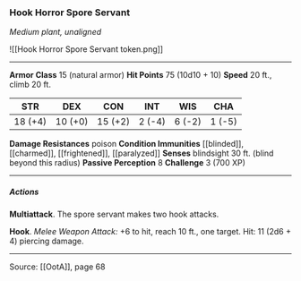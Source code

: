 ### Hook Horror Spore Servant
_Medium plant, unaligned_

![[Hook Horror Spore Servant token.png]]


---

**Armor Class** 15 (natural armor)
**Hit Points** 75 (10d10 + 10)
**Speed** 20 ft., climb 20 ft.

| STR     | DEX     | CON     | INT     | WIS     | CHA     |
|---------|---------|---------|---------|---------|---------|
| 18 (+4) | 10 (+0) | 15 (+2) | 2 (-4) | 6 (-2) | 1 (-5) |

**Damage Resistances** poison
**Condition Immunities** [[blinded]], [[charmed]], [[frightened]], [[paralyzed]]
**Senses** blindsight 30 ft. (blind beyond this radius)
**Passive Perception** 8
**Challenge** 3 (700 XP)

---

##### Actions
**Multiattack**. The spore servant makes two hook attacks.

**Hook**. _Melee Weapon Attack:_ +6 to hit, reach 10 ft., one target. Hit: 11 (2d6 + 4) piercing damage.


---

Source: [[OotA]], page 68